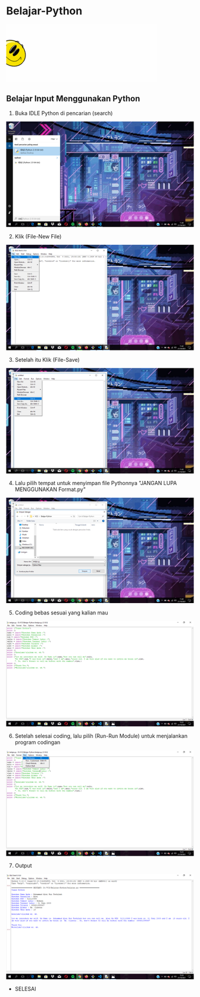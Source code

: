 # Belajar-Python

![Gif 1](screenshot/gif1.gif)

## Belajar Input Menggunakan Python

1. Buka IDLE Python di pencarian (search)

![Gambar 1](screenshot/Python1.png)

2. Klik (File-New File)

![Gambar 2](screenshot/Python2.png)

3. Setelah itu Klik (File-Save)

![Gambar 3](screenshot/Python3.png)

4. Lalu pilih tempat untuk menyimpan file Pythonnya "JANGAN LUPA MENGGUNAKAN Format.py"

![Gambar 4](screenshot/Python4.png)

5. Coding bebas sesuai yang kalian mau

![Gambar 5](screenshot/Python8.png)

6. Setelah selesai coding, lalu pilih (Run-Run Module) untuk menjalankan program codingan

![Gambar 6](screenshot/Python9.png)

7. Output

![Gambar 7](screenshot/Python10.png)

- SELESAI